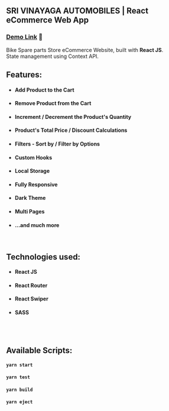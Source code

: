 ## SRI VINAYAGA AUTOMOBILES | React eCommerce Web App

### [Demo Link](https://srivinayaga.vercel.app/) 🔗

Bike Spare parts Store eCommerce Website, built with **React JS**. <br/>
State management using Context API.
<br/>

## Features:

- #### Add Product to the Cart
- #### Remove Product from the Cart
- #### Increment / Decrement the Product's Quantity
- #### Product's Total Price / Discount Calculations
- #### Filters - Sort by / Filter by Options
- #### Custom Hooks
- #### Local Storage
- #### Fully Responsive
- #### Dark Theme
- #### Multi Pages
- #### ...and much more

<br/>

## Technologies used:

- #### **React JS**
- #### **React Router**
- #### **React Swiper**
- #### **SASS**

<br/>

<br/>

## Available Scripts:

#### `yarn start`

#### `yarn test`

#### `yarn build`

#### `yarn eject`

<br/>

